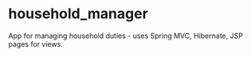 # household_manager
App for managing household duties - uses Spring MVC, Hibernate, JSP pages for views.
